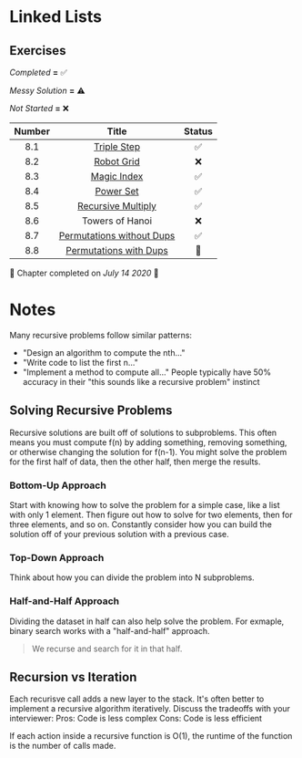 # Linked Lists
## Exercises
*Completed* **=** :white_check_mark:

*Messy Solution* **=** :warning:

*Not Started* **=** :x:


| Number | Title                  | Status             |
|:------:|:----------------------:|:------------------:|
|   8.1  | [Triple Step](triple_step.py) | :white_check_mark: |
|   8.2  | [Robot Grid](robot_grid.py)   | :x: |
|   8.3  | [Magic Index](magic_index.py) | :white_check_mark: |
|   8.4  | [Power Set](power_set.py) | :white_check_mark: |
|   8.5  | [Recursive Multiply](recursive_multiply.py) | :white_check_mark: |
|   8.6  | Towers of Hanoi | :x: |
|   8.7  | [Permutations without Dups](permutation_no_dups.py) | :white_check_mark: |
|   8.8  | [Permutations with Dups](permutation_dups.py) | :construction: |


:calendar: Chapter completed on *July 14 2020* :tada:

# Notes
Many recursive problems follow similar patterns:
- "Design an algorithm to compute the nth..."
- "Write code to list the first n..."
- "Implement a method to compute all..."
People typically have 50% accuracy in their "this sounds like a recursive problem" instinct

## Solving Recursive Problems
Recursive solutions are built off of solutions to subproblems.
This often means you must compute f(n) by adding something, removing something, or otherwise changing the solution for f(n-1).
You might solve the problem for the first half of data, then the other half, then merge the results.

### Bottom-Up Approach
Start with knowing how to solve the problem for a simple case, like a list with only 1 element.
Then figure out how to solve for two elements, then for three elements, and so on.
Constantly consider how you can build the solution off of your previous solution with a previous case.

### Top-Down Approach
Think about how you can divide the problem into N subproblems.

### Half-and-Half Approach
Dividing the dataset in half can also help solve the problem.
For exmaple, binary search works with a "half-and-half" approach.
> We recurse and search for it in that half.

## Recursion vs Iteration
Each recurisve call adds a new layer to the stack.
It's often better to implement a recursive algorithm iteratively.
Discuss the tradeoffs with your interviewer:
Pros: Code is less complex
Cons: Code is less efficient

If each action inside a recursive function is O(1), the runtime of the function is the number of calls made.
